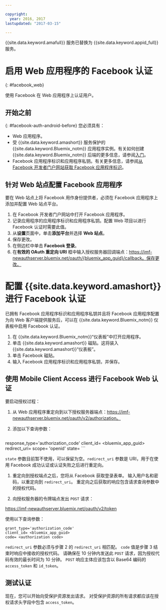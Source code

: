 ```yaml
---

copyright:
  year: 2016, 2017
lastupdated: "2017-03-15"

---
```


{{site.data.keyword.amafull}} 服务已替换为 {{site.data.keyword.appid_full}} 服务。

# 启用 Web 应用程序的 Facebook 认证
{: #facebook_web}

使用 Facebook 在 Web 应用程序上认证用户。

## 开始之前
{: #facebook-auth-android-before}
您必须具有：
* Web 应用程序。  
* 受 {{site.data.keyword.amashort}} 服务保护的 {{site.data.keyword.Bluemix_notm}} 应用程序实例。有关如何创建 {{site.data.keyword.Bluemix_notm}} 后端的更多信息，请参阅[入门](index.html)。
* Facebook 应用程序标识和应用程序私钥。有关更多信息，请参阅[从 Facebook 开发者门户网站获取 Facebook 应用程序标识](https://console.{DomainName}/docs/services/mobileaccess/facebook-auth-overview.html#facebook-appID)。


## 针对 Web 站点配置 Facebook 应用程序
要在 Web 站点上将 Facebook 用作身份提供者，必须在 Facebook 应用程序上添加并配置 Web 站点平台。

1. 在 Facebook 开发者门户网站中打开 Facebook 应用程序。
1. 记录应用程序的应用程序标识和应用程序私钥。配置 Web 项目以进行 Facebook 认证时需要此值。
1. 从**设置**页面中，单击**添加平台**并选择 **Web 站点**。
1. 保存更改。
1. 在侧边栏中单击 **Facebook 登录**。
1. 在**有效的 OAuth 重定向 URI** 框中输入授权服务器回调端点：https://imf-newauthserver.bluemix.net/oauth/{bluemix_app_guid}/callback。保存更改。




# 配置 {{site.data.keyword.amashort}} 进行 Facebook 认证
已拥有 Facebook 应用程序标识和应用程序私钥并且将 Facebook 应用程序配置为向 Web 客户端提供服务后，可以在 {{site.data.keyword.Bluemix_notm}} 仪表板中启用 Facebook 认证。

1. 在 {{site.data.keyword.Bluemix_notm}}“仪表板”中打开应用程序。
1. 单击 {{site.data.keyword.amashort}} 磁贴。这将装入 {{site.data.keyword.amashort}}“仪表板”。
1. 单击 Facebook 磁贴。
1. 输入 Facebook 应用程序标识和应用程序私钥，并保存。




## 使用 Mobile Client Access 进行 Facebook Web 认证

要启动授权过程：

1. 从 Web 应用程序重定向到以下授权服务器端点：https://imf-newauthserver.bluemix.net/oauth/v2/authorization。

1. 添加以下查询参数：
   
   ```
response_type='authorization_code'
    client_id= <bluemix_app_guid>
    redirect_uri= <uri for redirecting after receiving the authorization code>
    scope= 'openid'
    state= <state>
    ```


  `state` 参数目前暂不使用，可以保留为空。`redirect_uri` 参数是 URI，用于在使用 Facebook 成功认证或认证失败之后进行重定向。

1. 重定向到授权端点之后，您将从 Facebook 获取登录表单。  输入用户名和密码，以重定向到 `redirect_uri`。
重定向之后获取的响应包含请求查询参数中的授权代码。

1. 向授权服务器的令牌端点发出 `POST` 请求：

  https://imf-newauthserver.bluemix.net/oauth/v2/token

  使用以下查询参数：
  ```
grant_type='authorization_code'
  client_id= <bluemix_app_guid>
  code= <authorization code>
  ```
`redirect_uri` 参数必须与步骤 2 的 `redirect_uri` 相匹配。
`code` 值是步骤 3 结束时响应中接收的授权代码。
请确保在 10 分钟内发送此 `POST` 请求，因为授权代码有效的最长时间为 10 分钟。  `POST` 响应主体应该包含以 Base64 编码的 `access_token` 和 `id_token`。

## 测试认证
现在，您可以开始向受保护资源发出请求。
对受保护资源的所有请求都应该在授权请求头字段中包含 `access_token`。
